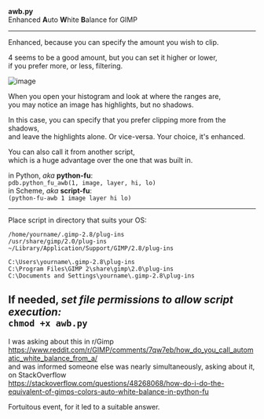 **awb.py**  
Enhanced **A**uto **W**hite **B**alance for GIMP  

---

Enhanced, because you can specify the amount you wish to clip.  

4 seems to be a good amount, but you can set it higher or lower,  
if you prefer more, or less, filtering.  

![image](https://pbs.twimg.com/media/DTzLQn_WAAESxH9?format=jpg)  

When you open your histogram and look at where the ranges are,  
you may notice an image has highlights, but no shadows.  

In this case, you can specify that you prefer clipping more from the shadows,  
and leave the highlights alone.  Or vice-versa.  Your choice, it's enhanced.  

You can also call it from another script,  
which is a huge advantage over the one that was built in.  

in Python, *aka* **python-fu**:  
`pdb.python_fu_awb(1, image, layer, hi, lo)`  
in Scheme, *aka* **script-fu**:  
`(python-fu-awb 1 image layer hi lo)`  

---

Place script in directory that suits your OS:

    /home/yourname/.gimp-2.8/plug-ins  
  	/usr/share/gimp/2.0/plug-ins  
    ~/Library/Application/Support/GIMP/2.8/plug-ins  

  	C:\Users\yourname\.gimp-2.8\plug-ins  
  	C:\Program Files\GIMP 2\share\gimp\2.0\plug-ins  
  	C:\Documents and Settings\yourname\.gimp-2.8\plug-ins  

If needed, *set file permissions to allow script execution:*  
    `chmod +x awb.py`  
---
I was asking about this in r/Gimp  
https://www.reddit.com/r/GIMP/comments/7qw7eb/how_do_you_call_automatic_white_balance_from_a/  
and was informed someone else was nearly simultaneously, asking about it, on StackOverflow  
https://stackoverflow.com/questions/48268068/how-do-i-do-the-equivalent-of-gimps-colors-auto-white-balance-in-python-fu  

Fortuitous event, for it led to a suitable answer.

  
